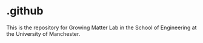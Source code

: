 # .github
This is the repository for Growing Matter Lab in the School of Engineering at the University of Manchester.
